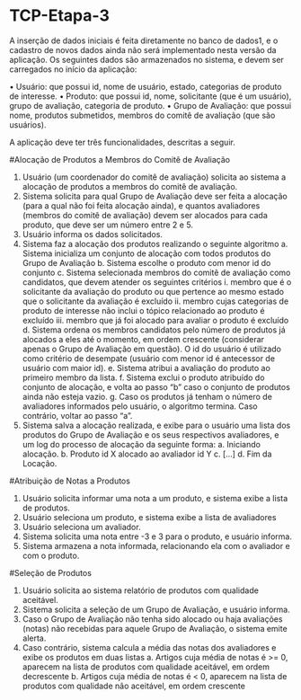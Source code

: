 # TCP-Etapa-3

A inserção de dados iniciais é feita diretamente no banco de dados1, e o cadastro de novos dados ainda não será
implementado nesta versão da aplicação. Os seguintes dados são armazenados no sistema, e devem ser carregados
no início da aplicação:

  • Usuário: que possui id, nome de usuário, estado, categorias de produto de interesse.
  • Produto: que possui id, nome, solicitante (que é um usuário), grupo de avaliação, categoria de produto.
  • Grupo de Avaliação: que possui nome, produtos submetidos, membros do comitê de avaliação (que são
  usuários).

A aplicação deve ter três funcionalidades, descritas a seguir.

#Alocação	de	Produtos a	Membros	do	Comitê	de	Avaliação
  1. Usuário (um coordenador do comitê de avaliação) solicita ao sistema a alocação de produtos a membros do
  comitê de avaliação.
  2. Sistema solicita para qual Grupo de Avaliação deve ser feita a alocação (para a qual não foi feita alocação
  ainda), e quantos avaliadores (membros do comitê de avaliação) devem ser alocados para cada produto, que
  deve ser um número entre 2 e 5.
  3. Usuário informa os dados solicitados.
  4. Sistema faz a alocação dos produtos realizando o seguinte algoritmo
  a. Sistema inicializa um conjunto de alocação com todos produtos do Grupo de Avaliação
  b. Sistema escolhe o produto com menor id do conjunto
  c. Sistema selecionada membros do comitê de avaliação como candidatos, que devem atender os
  seguintes critérios
  i. membro que é o solicitante da avaliação do produto ou que pertence ao mesmo estado que
  o solicitante da avaliação é excluído
  ii. membro cujas categorias de produto de interesse não inclui o tópico relacionado ao produto
  é excluído
  iii. membro que já foi alocado para avaliar o produto é excluído
  d. Sistema ordena os membros candidatos pelo número de produtos já alocados a eles até o momento,
  em ordem crescente (considerar apenas o Grupo de Avaliação em questão). O id do usuário é
  utilizado como critério de desempate (usuário com menor id é antecessor de usuário com maior id).
  e. Sistema atribui a avaliação do produto ao primeiro membro da lista.
  f. Sistema exclui o produto atribuído do conjunto de alocação, e volta ao passo “b” caso o conjunto de
  produtos ainda não esteja vazio.
  g. Caso os produtos já tenham o número de avaliadores informados pelo usuário, o algoritmo termina.
  Caso contrário, voltar ao passo “a”.
  5. Sistema salva a alocação realizada, e exibe para o usuário uma lista dos produtos do Grupo de Avaliação e os
  seus respectivos avaliadores, e um log do processo de alocação da seguinte forma:
    a. Iniciando alocação.
    b. Produto id X alocado ao avaliador id Y
    c. [...]
    d. Fim da Locação.

#Atribuição	de	Notas	a	Produtos
  1. Usuário solicita informar uma nota a um produto, e sistema exibe a lista de produtos.
  2. Usuário seleciona um produto, e sistema exibe a lista de avaliadores
  3. Usuário seleciona um avaliador.
  4. Sistema solicita uma nota entre -3 e 3 para o produto, e usuário informa.
  5. Sistema armazena a nota informada, relacionando ela com o avaliador e com o produto.
  
#Seleção	de	Produtos
  1. Usuário solicita ao sistema relatório de produtos com qualidade aceitável.
  2. Sistema solicita a seleção de um Grupo de Avaliação, e usuário informa.
  3. Caso o Grupo de Avaliação não tenha sido alocado ou haja avaliações (notas) não recebidas para aquele
  Grupo de Avaliação, o sistema emite alerta.
  4. Caso contrário, sistema calcula a média das notas dos avaliadores e exibe os produtos em duas listas
  a. Artigos cuja média de notas é >= 0, aparecem na lista de produtos com qualidade aceitável, em
  ordem decrescente
  b. Artigos cuja média de notas é < 0, aparecem na lista de produtos com qualidade não aceitável, em
  ordem crescente
